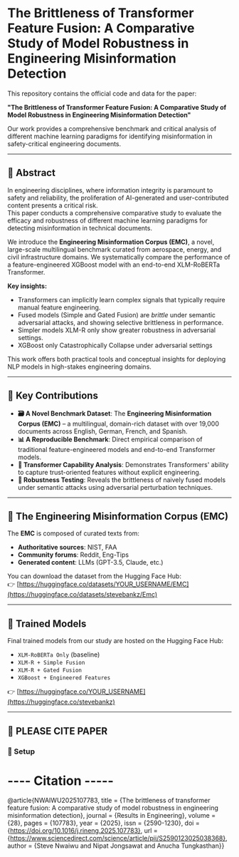 # The Brittleness of Transformer Feature Fusion: A Comparative Study of Model Robustness in Engineering Misinformation Detection

This repository contains the official code and data for the paper:

**"The Brittleness of Transformer Feature Fusion: A Comparative Study of Model Robustness in Engineering Misinformation Detection"**

Our work provides a comprehensive benchmark and critical analysis of different machine learning paradigms for identifying misinformation in safety-critical engineering documents.

---

## 📝 Abstract

In engineering disciplines, where information integrity is paramount to safety and reliability, the proliferation of AI-generated and user-contributed content presents a critical risk.  
This paper conducts a comprehensive comparative study to evaluate the efficacy and robustness of different machine learning paradigms for detecting misinformation in technical documents.

We introduce the **Engineering Misinformation Corpus (EMC)**, a novel, large-scale multilingual benchmark curated from aerospace, energy, and civil infrastructure domains. We systematically compare the performance of a feature-engineered XGBoost model with an end-to-end XLM-RoBERTa Transformer.

**Key insights:**
- Transformers can implicitly learn complex signals that typically require manual feature engineering.
- Fused models (Simple and Gated Fusion) are *brittle* under semantic adversarial attacks, and showing selective brittleness in performance.
- Simpler models XLM-R only show greater robustness in adversarial settings.
-  XGBoost only Catastrophically Collapse under adversarial settings 

This work offers both practical tools and conceptual insights for deploying NLP models in high-stakes engineering domains.

---

## 🚀 Key Contributions

- **🗃 A Novel Benchmark Dataset**: The **Engineering Misinformation Corpus (EMC)** – a multilingual, domain-rich dataset with over 19,000 documents across English, German, French, and Spanish.
- **📊 A Reproducible Benchmark**: Direct empirical comparison of traditional feature-engineered models and end-to-end Transformer models.
- **🤖 Transformer Capability Analysis**: Demonstrates Transformers' ability to capture trust-oriented features without explicit engineering.
- **🧪 Robustness Testing**: Reveals the brittleness of naively fused models under semantic attacks using adversarial perturbation techniques.

---

## 📂 The Engineering Misinformation Corpus (EMC)

The **EMC** is composed of curated texts from:
- **Authoritative sources**: NIST, FAA
- **Community forums**: Reddit, Eng-Tips
- **Generated content**: LLMs (GPT-3.5, Claude, etc.)

You can download the dataset from the Hugging Face Hub:  
👉 [https://huggingface.co/datasets/YOUR_USERNAME/EMC](https://huggingface.co/datasets/stevebankz/Emc)

---

## 💾 Trained Models

Final trained models from our study are hosted on the Hugging Face Hub:

- `XLM-RoBERTa Only` (baseline)
- `XLM-R + Simple Fusion`
- `XLM-R + Gated Fusion`
- `XGBoost + Engineered Features`

👉 [https://huggingface.co/YOUR_USERNAME](https://huggingface.co/stevebankz)

---

## 🔁 PLEASE CITE PAPER

### 🔧 Setup

# ---- Citation -----

@article{NWAIWU2025107783,
title = {The brittleness of transformer feature fusion: A comparative study of model robustness in engineering misinformation detection},
journal = {Results in Engineering},
volume = {28},
pages = {107783},
year = {2025},
issn = {2590-1230},
doi = {https://doi.org/10.1016/j.rineng.2025.107783},
url = {https://www.sciencedirect.com/science/article/pii/S2590123025038368},
author = {Steve Nwaiwu and Nipat Jongsawat and Anucha Tungkasthan}}
